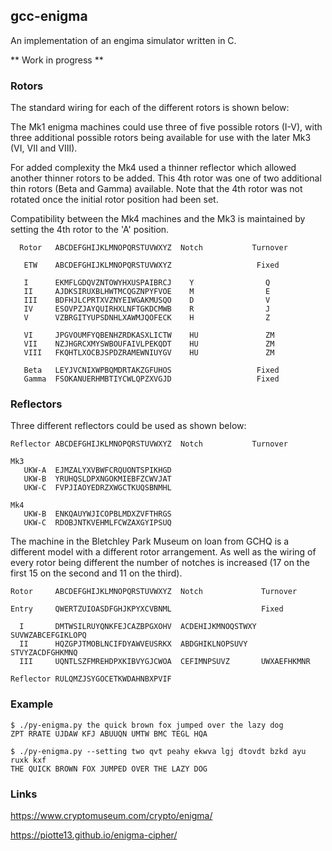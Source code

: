 ## gcc-enigma

An implementation of an engima simulator written in C.

** Work in progress **

### Rotors

The standard wiring for each of the different rotors is shown below:

The Mk1 enigma machines could use three of five possible rotors (I-V), with
three additional possible rotors being available for use with the later Mk3 
(VI, VII and VIII).  

For added complexity the Mk4 used a thinner reflector which allowed another 
thinner rotors to be added.  This 4th rotor was one of two additional  thin
rotors (Beta and Gamma) available.  Note that the 4th rotor was not rotated
once the initial rotor position had been set.

Compatibility between the Mk4 machines and the Mk3 is maintained by setting
the 4th rotor to the 'A' position.
```
  Rotor   ABCDEFGHIJKLMNOPQRSTUVWXYZ  Notch           Turnover

   ETW    ABCDEFGHIJKLMNOPQRSTUVWXYZ                   Fixed

   I      EKMFLGDQVZNTOWYHXUSPAIBRCJ    Y                Q
   II     AJDKSIRUXBLHWTMCQGZNPYFVOE    M                E
   III    BDFHJLCPRTXVZNYEIWGAKMUSQO    D                V
   IV     ESOVPZJAYQUIRHXLNFTGKDCMWB    R                J
   V      VZBRGITYUPSDNHLXAWMJQOFECK    H                Z

   VI     JPGVOUMFYQBENHZRDKASXLICTW    HU               ZM
   VII    NZJHGRCXMYSWBOUFAIVLPEKQDT    HU               ZM
   VIII   FKQHTLXOCBJSPDZRAMEWNIUYGV    HU               ZM

   Beta   LEYJVCNIXWPBQMDRTAKZGFUHOS                   Fixed
   Gamma  FSOKANUERHMBTIYCWLQPZXVGJD                   Fixed
```


### Reflectors

Three different reflectors could be used as shown below:
```
Reflector ABCDEFGHIJKLMNOPQRSTUVWXYZ  Notch           Turnover

Mk3
   UKW-A  EJMZALYXVBWFCRQUONTSPIKHGD
   UKW-B  YRUHQSLDPXNGOKMIEBFZCWVJAT
   UKW-C  FVPJIAOYEDRZXWGCTKUQSBNMHL

Mk4
   UKW-B  ENKQAUYWJICOPBLMDXZVFTHRGS 
   UKW-C  RDOBJNTKVEHMLFCWZAXGYIPSUQ
```
The machine in the Bletchley Park Museum on loan from GCHQ is a different
model with a different rotor arrangement.  As well as the wiring of every
rotor being different the number of notches is increased (17 on the first
15 on the second and 11 on the third).
```
Rotor     ABCDEFGHIJKLMNOPQRSTUVWXYZ  Notch             Turnover

Entry     QWERTZUIOASDFGHJKPYXCVBNML                    Fixed

  I       DMTWSILRUYQNKFEJCAZBPGXOHV  ACDEHIJKMNOQSTWXY SUVWZABCEFGIKLOPQ
  II      HQZGPJTMOBLNCIFDYAWVEUSRKX  ABDGHIKLNOPSUVY   STVYZACDFGHKMNQ
  III     UQNTLSZFMREHDPXKIBVYGJCWOA  CEFIMNPSUVZ       UWXAEFHKMNR

Reflector RULQMZJSYGOCETKWDAHNBXPVIF                    
```


### Example

```
$ ./py-enigma.py the quick brown fox jumped over the lazy dog
ZPT RRATE UJDAW KFJ ABUUQN UMTW BMC TEGL HQA
```
```
$ ./py-enigma.py --setting two qvt peahy ekwva lgj dtovdt bzkd ayu ruxk kxf
THE QUICK BROWN FOX JUMPED OVER THE LAZY DOG
```

### Links

https://www.cryptomuseum.com/crypto/enigma/

https://piotte13.github.io/enigma-cipher/


